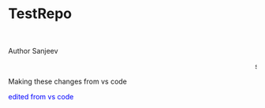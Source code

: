 # TestRepo

<Br>
<p> Author Sanjeev </p>
<marquee>sanjeev</marquee>
<br>
<p> Making these changes from vs code<p>
<p><font color="blue">edited from vs code </font color></p>